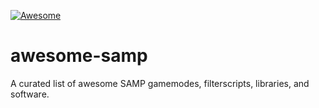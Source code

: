 [![Awesome](https://awesome.re/badge-flat2.svg)](https://awesome.re)
# awesome-samp
A curated list of awesome SAMP gamemodes, filterscripts, libraries, and software.
